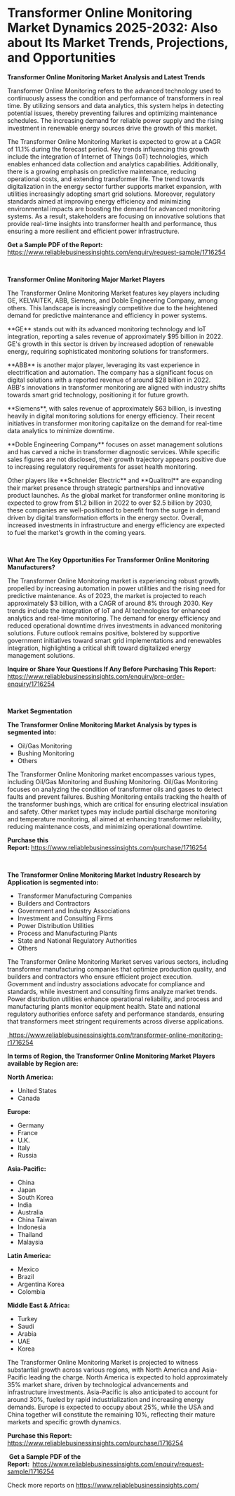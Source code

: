 <p><h1>Transformer Online Monitoring Market Dynamics 2025-2032: Also about Its Market Trends, Projections, and Opportunities</h1></p><p><strong>Transformer Online Monitoring Market Analysis and Latest Trends</strong></p>
<p><p>Transformer Online Monitoring refers to the advanced technology used to continuously assess the condition and performance of transformers in real time. By utilizing sensors and data analytics, this system helps in detecting potential issues, thereby preventing failures and optimizing maintenance schedules. The increasing demand for reliable power supply and the rising investment in renewable energy sources drive the growth of this market.</p><p>The Transformer Online Monitoring Market is expected to grow at a CAGR of 11.1% during the forecast period. Key trends influencing this growth include the integration of Internet of Things (IoT) technologies, which enables enhanced data collection and analytics capabilities. Additionally, there is a growing emphasis on predictive maintenance, reducing operational costs, and extending transformer life. The trend towards digitalization in the energy sector further supports market expansion, with utilities increasingly adopting smart grid solutions. Moreover, regulatory standards aimed at improving energy efficiency and minimizing environmental impacts are boosting the demand for advanced monitoring systems. As a result, stakeholders are focusing on innovative solutions that provide real-time insights into transformer health and performance, thus ensuring a more resilient and efficient power infrastructure.</p></p>
<p><strong>Get a Sample PDF of the Report:&nbsp;</strong> <a href="https://www.reliablebusinessinsights.com/enquiry/request-sample/1716254?utm_campaign=3134&utm_medium=2&utm_source=Github&utm_content=ia&utm_term=28032025&utm_id=transformer-online-monitoring">https://www.reliablebusinessinsights.com/enquiry/request-sample/1716254</a></p>
<p>&nbsp;</p>
<p><strong>Transformer Online Monitoring Major Market Players</strong></p>
<p><p>The Transformer Online Monitoring Market features key players including GE, KELVAITEK, ABB, Siemens, and Doble Engineering Company, among others. This landscape is increasingly competitive due to the heightened demand for predictive maintenance and efficiency in power systems.</p><p>**GE** stands out with its advanced monitoring technology and IoT integration, reporting a sales revenue of approximately $95 billion in 2022. GE's growth in this sector is driven by increased adoption of renewable energy, requiring sophisticated monitoring solutions for transformers.</p><p>**ABB** is another major player, leveraging its vast experience in electrification and automation. The company has a significant focus on digital solutions with a reported revenue of around $28 billion in 2022. ABB's innovations in transformer monitoring are aligned with industry shifts towards smart grid technology, positioning it for future growth.</p><p>**Siemens**, with sales revenue of approximately $63 billion, is investing heavily in digital monitoring solutions for energy efficiency. Their recent initiatives in transformer monitoring capitalize on the demand for real-time data analytics to minimize downtime.</p><p>**Doble Engineering Company** focuses on asset management solutions and has carved a niche in transformer diagnostic services. While specific sales figures are not disclosed, their growth trajectory appears positive due to increasing regulatory requirements for asset health monitoring.</p><p>Other players like **Schneider Electric** and **Qualitrol** are expanding their market presence through strategic partnerships and innovative product launches. As the global market for transformer online monitoring is expected to grow from $1.2 billion in 2022 to over $2.5 billion by 2030, these companies are well-positioned to benefit from the surge in demand driven by digital transformation efforts in the energy sector. Overall, increased investments in infrastructure and energy efficiency are expected to fuel the market's growth in the coming years.</p></p>
<p>&nbsp;</p>
<p><strong>What Are The Key Opportunities For Transformer Online Monitoring Manufacturers?</strong></p>
<p><p>The Transformer Online Monitoring market is experiencing robust growth, propelled by increasing automation in power utilities and the rising need for predictive maintenance. As of 2023, the market is projected to reach approximately $3 billion, with a CAGR of around 8% through 2030. Key trends include the integration of IoT and AI technologies for enhanced analytics and real-time monitoring. The demand for energy efficiency and reduced operational downtime drives investments in advanced monitoring solutions. Future outlook remains positive, bolstered by supportive government initiatives toward smart grid implementations and renewables integration, highlighting a critical shift toward digitalized energy management solutions.</p></p>
<p><strong>Inquire or Share Your Questions If Any Before Purchasing This Report:</strong> <a href="https://www.reliablebusinessinsights.com/enquiry/pre-order-enquiry/1716254?utm_campaign=3134&utm_medium=2&utm_source=Github&utm_content=ia&utm_term=28032025&utm_id=transformer-online-monitoring">https://www.reliablebusinessinsights.com/enquiry/pre-order-enquiry/1716254</a></p>
<p>&nbsp;</p>
<p><strong>Market Segmentation</strong></p>
<p><strong>The Transformer Online Monitoring Market Analysis by types is segmented into:</strong></p>
<p><ul><li>Oil/Gas Monitoring</li><li>Bushing Monitoring</li><li>Others</li></ul></p>
<p><p>The Transformer Online Monitoring market encompasses various types, including Oil/Gas Monitoring and Bushing Monitoring. Oil/Gas Monitoring focuses on analyzing the condition of transformer oils and gases to detect faults and prevent failures. Bushing Monitoring entails tracking the health of the transformer bushings, which are critical for ensuring electrical insulation and safety. Other market types may include partial discharge monitoring and temperature monitoring, all aimed at enhancing transformer reliability, reducing maintenance costs, and minimizing operational downtime.</p></p>
<p><strong>Purchase this Report:&nbsp;</strong><a href="https://www.reliablebusinessinsights.com/purchase/1716254?utm_campaign=3134&utm_medium=2&utm_source=Github&utm_content=ia&utm_term=28032025&utm_id=transformer-online-monitoring">https://www.reliablebusinessinsights.com/purchase/1716254</a></p>
<p>&nbsp;</p>
<p><strong>The Transformer Online Monitoring Market Industry Research by Application is segmented into:</strong></p>
<p><ul><li>Transformer Manufacturing Companies</li><li>Builders and Contractors</li><li>Government and Industry Associations</li><li>Investment and Consulting Firms</li><li>Power Distribution Utilities</li><li>Process and Manufacturing Plants</li><li>State and National Regulatory Authorities</li><li>Others</li></ul></p>
<p><p>The Transformer Online Monitoring Market serves various sectors, including transformer manufacturing companies that optimize production quality, and builders and contractors who ensure efficient project execution. Government and industry associations advocate for compliance and standards, while investment and consulting firms analyze market trends. Power distribution utilities enhance operational reliability, and process and manufacturing plants monitor equipment health. State and national regulatory authorities enforce safety and performance standards, ensuring that transformers meet stringent requirements across diverse applications.</p></p>
<p><a href="https://www.reliablebusinessinsights.com/transformer-online-monitoring-r1716254?utm_campaign=3134&utm_medium=2&utm_source=Github&utm_content=ia&utm_term=28032025&utm_id=transformer-online-monitoring">&nbsp;https://www.reliablebusinessinsights.com/transformer-online-monitoring-r1716254</a></p>
<p><strong>In terms of Region, the Transformer Online Monitoring Market Players available by Region are:</strong></p>
<p>
    <p> <strong> North America: </strong>
        <ul>
            <li>United States</li>
            <li>Canada</li>
        </ul>
        </p> 
    <p> <strong> Europe: </strong>
        <ul>
            <li>Germany</li>
            <li>France</li>
            <li>U.K.</li>
            <li>Italy</li>
            <li>Russia</li>
        </ul>
        </p> 
    <p> <strong> Asia-Pacific: </strong>
        <ul>
            <li>China</li>
            <li>Japan</li>
            <li>South Korea</li>
            <li>India</li>
            <li>Australia</li>
            <li>China Taiwan</li>
            <li>Indonesia</li>
            <li>Thailand</li>
            <li>Malaysia</li>
        </ul>
        </p> 
    <p> <strong> Latin America: </strong>
        <ul>
            <li>Mexico</li>
            <li>Brazil</li>
            <li>Argentina Korea</li>
            <li>Colombia</li>
        </ul>
        </p> 
    <p> <strong> Middle East & Africa: </strong>
        <ul>
            <li>Turkey</li>
            <li>Saudi</li>
            <li>Arabia</li>
            <li>UAE</li>
            <li>Korea</li>
        </ul>
    </p>
    </p>
<p><p>The Transformer Online Monitoring Market is projected to witness substantial growth across various regions, with North America and Asia-Pacific leading the charge. North America is expected to hold approximately 35% market share, driven by technological advancements and infrastructure investments. Asia-Pacific is also anticipated to account for around 30%, fueled by rapid industrialization and increasing energy demands. Europe is expected to occupy about 25%, while the USA and China together will constitute the remaining 10%, reflecting their mature markets and specific growth dynamics.</p></p>
<p><strong>Purchase this Report: </strong><a href="https://www.reliablebusinessinsights.com/purchase/1716254?utm_campaign=3134&utm_medium=2&utm_source=Github&utm_content=ia&utm_term=28032025&utm_id=transformer-online-monitoring">https://www.reliablebusinessinsights.com/purchase/1716254</a></p>
<p>&nbsp;<strong>Get a Sample PDF of the Report:&nbsp;&nbsp;</strong><a href="https://www.reliablebusinessinsights.com/enquiry/request-sample/1716254?utm_campaign=3134&utm_medium=2&utm_source=Github&utm_content=ia&utm_term=28032025&utm_id=transformer-online-monitoring">https://www.reliablebusinessinsights.com/enquiry/request-sample/1716254</a></p>
<p><strong></strong></p>
<p>Check more reports on <a href="https://www.reliablebusinessinsights.com/?utm_campaign=3134&utm_medium=2&utm_source=Github&utm_content=ia&utm_term=28032025&utm_id=transformer-online-monitoring">https://www.reliablebusinessinsights.com/</a></p>